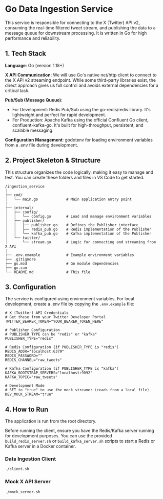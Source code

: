 # Go Data Ingestion Service
This service is responsible for connecting to the X (Twitter) API v2, consuming the real-time filtered tweet stream, and publishing the data to a message queue for downstream processing. It is written in Go for high performance and reliability.

## 1. Tech Stack
**Language**: Go (version 1.18+)

**X API Communication**: We will use Go's native net/http client to connect to the X API v2 streaming endpoint. While some third-party libraries exist, the direct approach gives us full control and avoids external dependencies for a critical task.

**Pub/Sub (Message Queue)**:
- For Development: Redis Pub/Sub using the go-redis/redis library. It's lightweight and perfect for rapid development.
- For Production: Apache Kafka using the official Confluent Go client, confluent-kafka-go. It's built for high-throughput, persistent, and scalable messaging.

**Configuration Management**: godotenv for loading environment variables from a .env file during development.

## 2. Project Skeleton & Structure
This structure organizes the code logically, making it easy to manage and test. You can create these folders and files in VS Code to get started.

```
/ingestion_service
|
├── cmd/
│   └── main.go             # Main application entry point
|
├── internal/
│   ├── config/
│   │   └── config.go       # Load and manage environment variables
│   ├── publisher/
│   │   ├── publisher.go    # Defines the Publisher interface
│   │   ├── redis_pub.go    # Redis implementation of the Publisher
│   │   └── kafka_pub.go    # Kafka implementation of the Publisher
│   └── twitter/
│       └── stream.go       # Logic for connecting and streaming from X API
|
├── .env.example            # Example environment variables
├── .gitignore
├── go.mod                  # Go module dependencies
├── go.sum
└── README.md               # This file
```

## 3. Configuration
The service is configured using environment variables. For local development, create a .env file by copying the `.env.example` file:

```
# X (Twitter) API Credentials
# Get these from your Twitter Developer Portal
TWITTER_BEARER_TOKEN="YOUR_BEARER_TOKEN_HERE"

# Publisher Configuration
# PUBLISHER_TYPE can be "redis" or "kafka"
PUBLISHER_TYPE="redis"

# Redis Configuration (if PUBLISHER_TYPE is "redis")
REDIS_ADDR="localhost:6379"
REDIS_PASSWORD=""
REDIS_CHANNEL="raw_tweets"

# Kafka Configuration (if PUBLISHER_TYPE is "kafka")
KAFKA_BOOTSTRAP_SERVERS="localhost:9092"
KAFKA_TOPIC="raw_tweets"

# Development Mode
# SET to "true" to use the mock streamer (reads from a local file)
DEV_MOCK_STREAM="true"
```

## 4. How to Run
The application is run from the root directory.

Before running the client, ensure you have the Redis/Kafka server running for development purposes. You can use the provided `build_redis_server.sh` or `build_kafka_server.sh` scripts to start a Redis or Kafka server in a Docker container.

### Data Ingestion Client
```bash
./client.sh
```

### Mock X API Server
```bash
./mock_server.sh
```